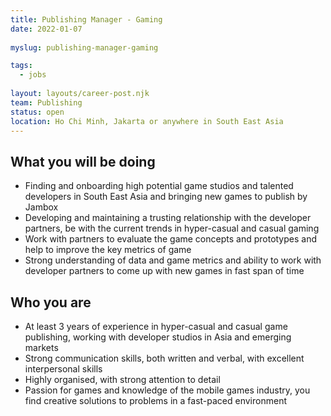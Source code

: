 ```yaml
---
title: Publishing Manager - Gaming
date: 2022-01-07
 
myslug: publishing-manager-gaming

tags: 
  - jobs
  
layout: layouts/career-post.njk
team: Publishing
status: open
location: Ho Chi Minh, Jakarta or anywhere in South East Asia
---
```

## What you will be doing
- Finding and onboarding high potential game studios and talented developers in South East Asia and bringing new games to publish by Jambox
- Developing and maintaining a trusting relationship with the developer partners, be with the current trends in hyper-casual and casual gaming 
- Work with partners to evaluate the game concepts and prototypes and help to improve the key metrics of game 
- Strong understanding of data and game metrics and ability to work with developer partners to come up with new games in fast span of time
## Who you are
- At least 3 years of experience in hyper-casual and casual game publishing, working with developer studios in Asia and emerging markets
- Strong communication skills, both written and verbal, with excellent interpersonal skills
- Highly organised, with strong attention to detail
- Passion for games and knowledge of the mobile games industry, you find creative solutions to problems in a fast-paced environment
